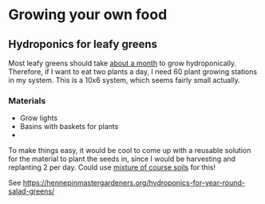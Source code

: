# Growing your own food


## Hydroponics for leafy greens

Most leafy greens should take [about a
month](https://homeguides.sfgate.com/quick-growing-plants-hydroponic-systems-27438.html#:~:text=best%20for%20you.-,Lettuce,ready%20as%20the%20leafy%20types.)
to grow hydroponically.  Therefore, if I want to eat two plants a day, I need
60 plant growing stations in my system.  This is a 10x6 system, which seems
fairly small actually.

### Materials

 - Grow lights
 - Basins with baskets for plants
 - 

To make things easy, it would be cool to come up with a reusable solution for
the material to plant the seeds in, since I would be harvesting and replanting
2 per day.  Could use [mixture of course soils](https://youtu.be/jYOlzqIq9OM)
for this!

See https://hennepinmastergardeners.org/hydroponics-for-year-round-salad-greens/

